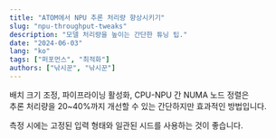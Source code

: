 ```yaml
---
title: "ATOM에서 NPU 추론 처리량 향상시키기"
slug: "npu-throughput-tweaks"
description: "모델 처리량을 높이는 간단한 튜닝 팁."
date: "2024-06-03"
lang: "ko"
tags: ["퍼포먼스", "최적화"]
authors: ["낚시꾼", "낚시꾼"]
---
```


배치 크기 조정, 파이프라이닝 활성화, CPU-NPU 간 NUMA 노드 정렬은  
추론 처리량을 20~40%까지 개선할 수 있는 간단하지만 효과적인 방법입니다.

측정 시에는 고정된 입력 형태와 일관된 시드를 사용하는 것이 좋습니다.